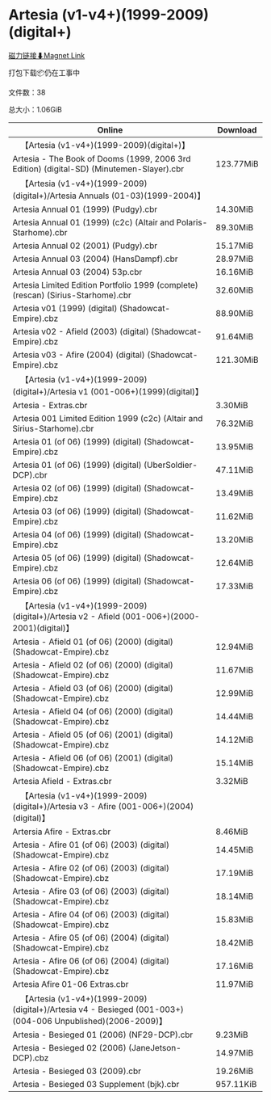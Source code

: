 # Artesia (v1-v4+)(1999-2009)(digital+)

[磁力链接⬇Magnet Link](magnet:?xt=urn:btih:7c838a67f5a49ba7b3a4303f7d261ecf2c386a6b&dn=Artesia%20%28v1-v4%2B%29%281999-2009%29%28digital%2B%29)

打包下载📦仍在工事中

文件数：38

总大小：1.06GiB

Online | Download
--- | ---
&emsp;【Artesia (v1-v4+)(1999-2009)(digital+)】 | 
Artesia - The Book of Dooms (1999, 2006 3rd Edition) (digital-SD) (Minutemen-Slayer).cbr | 123.77MiB
&emsp;【Artesia (v1-v4+)(1999-2009)(digital+)/Artesia Annuals (01-03)(1999-2004)】 | 
Artesia Annual 01 (1999) (Pudgy).cbr | 14.30MiB
Artesia Annual 01 (1999) (c2c) (Altair and Polaris-Starhome).cbr | 89.30MiB
Artesia Annual 02 (2001) (Pudgy).cbr | 15.17MiB
Artesia Annual 03 (2004) (HansDampf).cbr | 28.97MiB
Artesia Annual 03 (2004) 53p.cbr | 16.16MiB
Artesia Limited Edition Portfolio 1999 (complete) (rescan) (Sirius-Starhome).cbr | 32.60MiB
Artesia v01 (1999) (digital) (Shadowcat-Empire).cbz | 88.90MiB
Artesia v02 - Afield (2003) (digital) (Shadowcat-Empire).cbz | 91.64MiB
Artesia v03 - Afire (2004) (digital) (Shadowcat-Empire).cbz | 121.30MiB
&emsp;【Artesia (v1-v4+)(1999-2009)(digital+)/Artesia v1 (001-006+)(1999)(digital)】 | 
Artesia - Extras.cbr | 3.30MiB
Artesia 001 Limited Edition 1999 (c2c) (Altair and Sirius-Starhome).cbr | 76.32MiB
Artesia 01 (of 06) (1999) (digital) (Shadowcat-Empire).cbz | 13.95MiB
Artesia 01 (of 06) (1999) (digital) (UberSoldier-DCP).cbr | 47.11MiB
Artesia 02 (of 06) (1999) (digital) (Shadowcat-Empire).cbz | 13.49MiB
Artesia 03 (of 06) (1999) (digital) (Shadowcat-Empire).cbz | 11.62MiB
Artesia 04 (of 06) (1999) (digital) (Shadowcat-Empire).cbz | 13.20MiB
Artesia 05 (of 06) (1999) (digital) (Shadowcat-Empire).cbz | 12.64MiB
Artesia 06 (of 06) (1999) (digital) (Shadowcat-Empire).cbz | 17.33MiB
&emsp;【Artesia (v1-v4+)(1999-2009)(digital+)/Artesia v2 - Afield (001-006+)(2000-2001)(digital)】 | 
Artesia - Afield 01 (of 06) (2000) (digital) (Shadowcat-Empire).cbz | 12.94MiB
Artesia - Afield 02 (of 06) (2000) (digital) (Shadowcat-Empire).cbz | 11.67MiB
Artesia - Afield 03 (of 06) (2000) (digital) (Shadowcat-Empire).cbz | 12.99MiB
Artesia - Afield 04 (of 06) (2000) (digital) (Shadowcat-Empire).cbz | 14.44MiB
Artesia - Afield 05 (of 06) (2001) (digital) (Shadowcat-Empire).cbz | 14.12MiB
Artesia - Afield 06 (of 06) (2001) (digital) (Shadowcat-Empire).cbz | 15.14MiB
Artesia Afield - Extras.cbr | 3.32MiB
&emsp;【Artesia (v1-v4+)(1999-2009)(digital+)/Artesia v3 - Afire (001-006+)(2004)(digital)】 | 
Artersia Afire - Extras.cbr | 8.46MiB
Artesia - Afire 01 (of 06) (2003) (digital) (Shadowcat-Empire).cbz | 14.45MiB
Artesia - Afire 02 (of 06) (2003) (digital) (Shadowcat-Empire).cbz | 17.19MiB
Artesia - Afire 03 (of 06) (2003) (digital) (Shadowcat-Empire).cbz | 18.14MiB
Artesia - Afire 04 (of 06) (2003) (digital) (Shadowcat-Empire).cbz | 15.83MiB
Artesia - Afire 05 (of 06) (2004) (digital) (Shadowcat-Empire).cbz | 18.42MiB
Artesia - Afire 06 (of 06) (2004) (digital) (Shadowcat-Empire).cbz | 17.16MiB
Artesia Afire 01-06 Extras.cbr | 11.97MiB
&emsp;【Artesia (v1-v4+)(1999-2009)(digital+)/Artesia v4 - Besieged (001-003+)(004-006 Unpublished)(2006-2009)】 | 
Artesia - Besieged 01 (2006) (NF29-DCP).cbr | 9.23MiB
Artesia - Besieged 02 (2006) (JaneJetson-DCP).cbz | 14.97MiB
Artesia - Besieged 03 (2009).cbr | 19.26MiB
Artesia - Besieged 03 Supplement (bjk).cbr | 957.11KiB